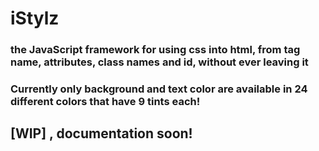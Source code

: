 # iStylz

### the JavaScript framework for using css into html, from tag name, attributes, class names and id, without ever leaving it
### Currently only background and text color are available in 24 different colors that have 9 tints each!

## [WIP] , documentation soon!
